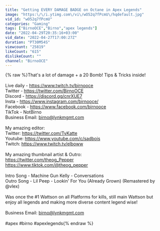 ```yaml
---
title: "Getting EVERY DAMAGE BADGE on Octane in Apex Legends"
image: "https:\/\/i.ytimg.com\/vi\/wO52q7fPcmU\/hqdefault.jpg"
vid_id: "wO52q7fPcmU"
categories: "Gaming"
tags: ["BirnoOCE","Birno","apex legends"]
date: "2022-04-29T20:35:16+03:00"
vid_date: "2022-04-27T17:00:27Z"
duration: "PT30M54S"
viewcount: "25819"
likeCount: "615"
dislikeCount: ""
channel: "BirnoOCE"
---
```

{% raw %}That's a lot of damage + a 20 Bomb! Tips &amp; Tricks inside!<br /><br />Live daily - <a rel="nofollow" target="blank" href="https://www.twitch.tv/birnooce">https://www.twitch.tv/birnooce</a><br />Twitter - <a rel="nofollow" target="blank" href="https://twitter.com/BirnoOCE">https://twitter.com/BirnoOCE</a><br />Discord - <a rel="nofollow" target="blank" href="https://discord.gg/cnrXUE7">https://discord.gg/cnrXUE7</a><br />Insta - <a rel="nofollow" target="blank" href="https://www.instagram.com/birnooce/">https://www.instagram.com/birnooce/</a><br />Facebook - <a rel="nofollow" target="blank" href="https://www.facebook.com/birnooce">https://www.facebook.com/birnooce</a><br />TikTok - NotBirno<br />Business Email: birno@lynkmgmt.com<br /><br />My amazing editor:<br />Twitter: <a rel="nofollow" target="blank" href="https://twitter.com/TyKatte">https://twitter.com/TyKatte</a><br />Youtube: <a rel="nofollow" target="blank" href="https://www.youtube.com/c/sadbois">https://www.youtube.com/c/sadbois</a><br />Twitch: <a rel="nofollow" target="blank" href="https://www.twitch.tv/elboww">https://www.twitch.tv/elboww</a><br /><br />My amazing thumbnail artist &amp; Outro:<br /><a rel="nofollow" target="blank" href="https://twitter.com/theog_Pepper">https://twitter.com/theog_Pepper</a><br /><a rel="nofollow" target="blank" href="https://www.tiktok.com/@theog_pepper">https://www.tiktok.com/@theog_pepper</a><br /><br />Intro Song - Machine Gun Kelly - Conversations<br />Outro Song - Lil Peep - Lookin' For You (Already Grown) (Remastered by @vlex)<br /><br />Was once the #1 Wattson on all Platforms for kills, still main Wattson but enjoy all legends and making more diverse content legend wise!<br /><br />Business Email: birno@lynkmgmt.com<br /><br />#apex #birno #apexlegends{% endraw %}
